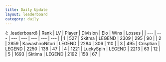 ```yaml
---
title: Daily Update
layout: leaderboard
category: daily
---
```


{: .leaderboard}
| Rank | LV | Player | Division | Elo | Wins | Losses |
| --- | --- | --- | --- | --- | --- | --- |
| <span data-change="1">1</span> | 527 | <span title="ID: 402846">Skitma</span> | LEGEND | <span data-change="4">2309</span> | <span data-change="43">295</span> | <span data-change="10">90</span> |
| <span data-change="-1">2</span> | 2859 | <span title="ID: 164871">KawashiroNitori</span> | LEGEND | <span data-change="-26">2284</span> | <span data-change="19">306</span> | <span data-change="7">110</span> |
| <span data-change="1">3</span> | 495 | <span title="ID: 665674">Crisptian</span> | LEGEND | <span data-change="58">2250</span> | <span data-change="11">138</span> | <span data-change="0">47</span> |
| <span data-change="-1">4</span> | 1221 | <span title="ID: 498412">LuckySpin</span> | LEGEND | <span data-change="19">2213</span> | <span data-change="6">63</span> | <span data-change="1">12</span> |
| <span data-change="0">5</span> | 1693 | <span title="ID: 353063">Sktima</span> | LEGEND | <span data-change="0">2192</span> | <span data-change="0">158</span> | <span data-change="0">67</span> |